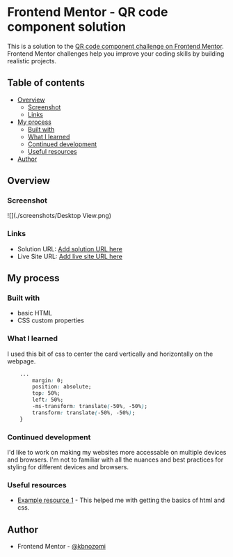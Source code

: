 # Frontend Mentor - QR code component solution

This is a solution to the [QR code component challenge on Frontend Mentor](https://www.frontendmentor.io/challenges/qr-code-component-iux_sIO_H). Frontend Mentor challenges help you improve your coding skills by building realistic projects. 

## Table of contents

- [Overview](#overview)
  - [Screenshot](#screenshot)
  - [Links](#links)
- [My process](#my-process)
  - [Built with](#built-with)
  - [What I learned](#what-i-learned)
  - [Continued development](#continued-development)
  - [Useful resources](#useful-resources)
- [Author](#author)

## Overview

### Screenshot

![](./screenshots/Desktop View.png)

### Links

- Solution URL: [Add solution URL here](https://your-solution-url.com)
- Live Site URL: [Add live site URL here](https://your-live-site-url.com)

## My process

### Built with

- basic HTML
- CSS custom properties

### What I learned

I used this bit of css to center the card vertically and horizontally on the webpage.

```css
	...
		margin: 0;
		position: absolute;
		top: 50%;
		left: 50%;
		-ms-transform: translate(-50%, -50%);
		transform: translate(-50%, -50%);
	}
```

### Continued development

I'd like to work on making my websites more accessable on multiple devices and browsers. I'm not to familiar with all the nuances and best practices for styling for different devices and browsers.

### Useful resources

- [Example resource 1](https://www.w3schools.com) - This helped me with getting the basics of html and css.

## Author

- Frontend Mentor - [@kbnozomi](https://www.frontendmentor.io/profile/kbnozomi)
